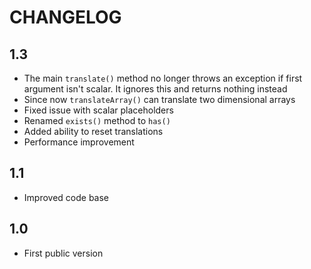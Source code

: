 CHANGELOG
=========

1.3
---

 * The main `translate()` method no longer throws an exception if first argument isn't scalar. It ignores this and returns nothing instead
 * Since now `translateArray()` can translate two dimensional arrays
 * Fixed issue with scalar placeholders
 * Renamed `exists()` method to `has()`
 * Added ability to reset translations
 * Performance improvement

1.1
---

 * Improved code base

1.0
---

 * First public version